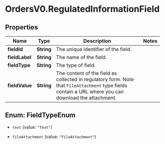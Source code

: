 # OrdersV0.RegulatedInformationField

## Properties
Name | Type | Description | Notes
------------ | ------------- | ------------- | -------------
**fieldId** | **String** | The unique identifier of the field. | 
**fieldLabel** | **String** | The name of the field. | 
**fieldType** | **String** | The type of field. | 
**fieldValue** | **String** | The content of the field as collected in regulatory form. Note that `FileAttachment` type fields contain a URL where you can download the attachment. | 


<a name="FieldTypeEnum"></a>
## Enum: FieldTypeEnum


* `text` (value: `"Text"`)

* `fileAttachment` (value: `"FileAttachment"`)





